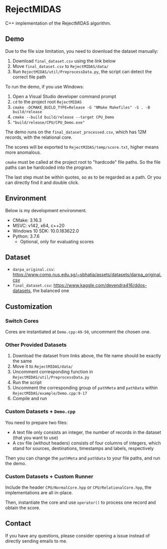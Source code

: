 # RejectMIDAS

C++ implementation of the RejectMIDAS algorithm.

## Demo

Due to the file size limitation, you need to download the dataset manually:

1. Download `final_dataset.csv` using the link below
2. Move `final_dataset.csv` to `RejectMIDAS/data/`
3. Run `RejectMIDAS/util/PreprocessData.py`, the script can detect the correct file path

To run the demo, if you use Windows:
1. Open a Visual Studio developer command prompt
2. `cd` to the project root `RejectMIDAS`
3. `cmake -DCMAKE_BUILD_TYPE=Release -G "NMake Makefiles" -S . -B build/release`
4. `cmake --build build/release --target CPU_Demo`
5. `"build/release/CPU/CPU_Demo.exe"`

The demo runs on the `final_dataset_processed.csv`, which has 12M records, with the relational core.

The scores will be exported to `RejectMIDAS/temp/score.txt`, higher means more anomalous.

`cmake` must be called at the project root to "hardcode" file paths. So the file paths can be hardcoded into the program.

The last step must be within quotes, so as to be regarded as a path. Or you can directly find it and double click.

## Environment

Below is my development environment.

- CMake: 3.16.3
- MSVC: v142, x64, c++20
- Windows 10 SDK: 10.0.183622.0
- Python: 3.7.6
	- Optional, only for evaluating scores

## Dataset

- `darpa_original.csv`: <https://www.comp.nus.edu.sg/~sbhatia/assets/datasets/darpa_original.csv>
- `final_dataset.csv`: <https://www.kaggle.com/devendra416/ddos-datasets>, the balanced one

## Customization

### Switch Cores

Cores are instantiated at `Demo.cpp:49-50`, uncomment the chosen one.

### Other Provided Datasets

1. Download the dataset from links above, the file name should be exactly the same
1. Move it to `RejectMIDAS/data/`
1. Uncomment corresponding function in `RejectMIDAS/util/PreprocessData.py`
1. Run the script
1. Uncomment the corresponding group of `pathMeta` and `pathData` within `RejectMIDAS/example/Demo.cpp:9-17`
1. Compile and run

### Custom Datasets + `Demo.cpp`

You need to prepare two files:
- A text file only consists an integer, the number of records in the dataset (that you want to use)
- A csv file (without headers) consists of four columns of integers, which stand for sources, destinations, timestamps and labels, respectively

Then you can change the `pathMeta` and `pathData` to your file paths, and run the demo.

### Custom Datasets + Custom Runner

Include the header `CPU/NormalCore.hpp` or `CPU/RelationalCore.hpp`, the implementations are all in-place.

Then, instantiate the core and use `operator()` to process one record and obtain the score.

## Contact

If you have any questions, please consider opening a issue instead of directly sending emails to me.